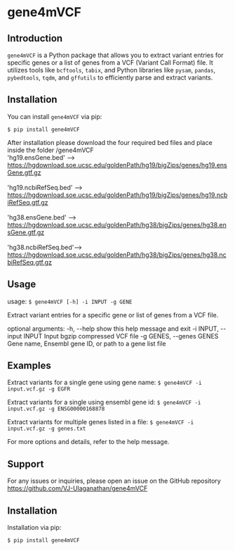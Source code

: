 # gene4mVCF

## Introduction
`gene4mVCF` is a Python package that allows you to extract variant entries for specific genes or a list of genes from a VCF (Variant Call Format) file. It utilizes tools like `bcftools`, `tabix`, and Python libraries like `pysam`, `pandas`, `pybedtools`, `tqdm`, and `gffutils` to efficiently parse and extract variants.

## Installation

You can install `gene4mVCF` via pip:

`$ pip install gene4mVCF`

After installation please download the four required bed files and place inside the folder /gene4mVCF
<br>'hg19.ensGene.bed' --> https://hgdownload.soe.ucsc.edu/goldenPath/hg19/bigZips/genes/hg19.ensGene.gtf.gz </br>
<br>'hg19.ncbiRefSeq.bed' --> https://hgdownload.soe.ucsc.edu/goldenPath/hg19/bigZips/genes/hg19.ncbiRefSeq.gtf.gz </br>
<br>'hg38.ensGene.bed' --> https://hgdownload.soe.ucsc.edu/goldenPath/hg38/bigZips/genes/hg38.ensGene.gtf.gz </br>
<br>'hg38.ncbiRefSeq.bed'--> https://hgdownload.soe.ucsc.edu/goldenPath/hg38/bigZips/genes/hg38.ncbiRefSeq.gtf.gz </br>

## Usage
usage: `$ gene4mVCF [-h] -i INPUT -g GENE`

Extract variant entries for a specific gene or list of genes from a VCF file.

optional arguments:
  -h, --help            show this help message and exit
  -i INPUT, --input INPUT
                        Input bgzip compressed VCF file
  -g GENES, --genes GENES
                        Gene name, Ensembl gene ID, or path to a gene list file

## Examples
Extract variants for a single gene using gene name:
`$ gene4mVCF -i input.vcf.gz -g EGFR`

Extract variants for a single using ensembl gene id:
`$ gene4mVCF -i input.vcf.gz -g ENSG00000168878`

Extract variants for multiple genes listed in a file:
`$ gene4mVCF -i input.vcf.gz -g genes.txt`

For more options and details, refer to the help message.

## Support
For any issues or inquiries, please open an issue on the GitHub repository https://github.com/VJ-Ulaganathan/gene4mVCF


## Installation

Installation via pip:

`$ pip install gene4mVCF`


